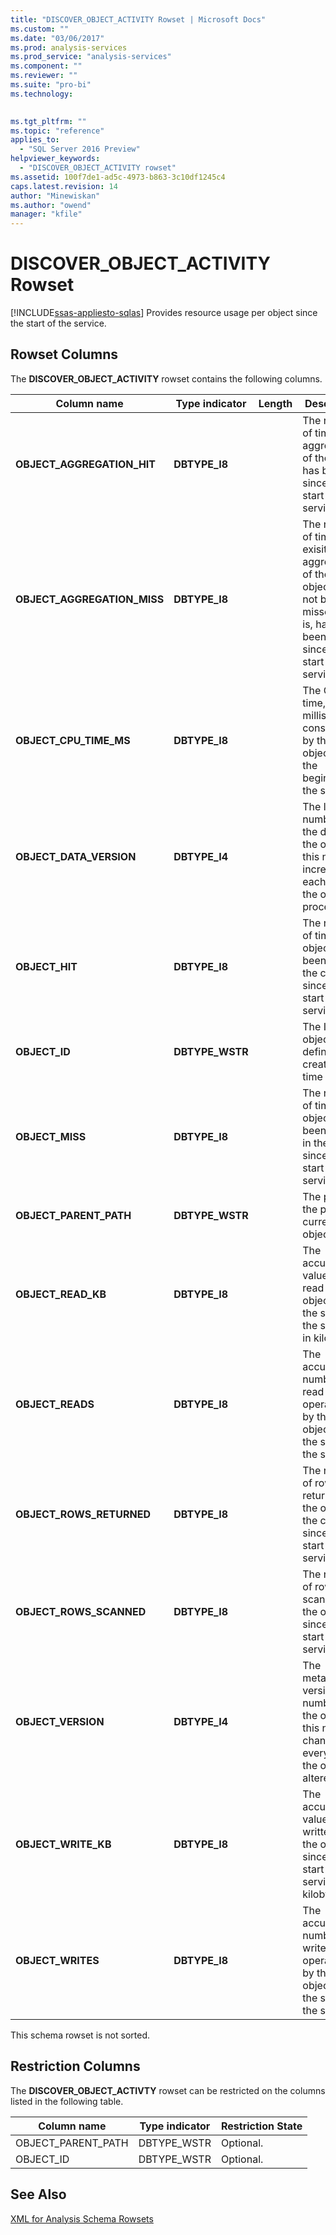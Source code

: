 ```yaml
---
title: "DISCOVER_OBJECT_ACTIVITY Rowset | Microsoft Docs"
ms.custom: ""
ms.date: "03/06/2017"
ms.prod: analysis-services
ms.prod_service: "analysis-services"
ms.component: ""
ms.reviewer: ""
ms.suite: "pro-bi"
ms.technology: 
  

ms.tgt_pltfrm: ""
ms.topic: "reference"
applies_to: 
  - "SQL Server 2016 Preview"
helpviewer_keywords: 
  - "DISCOVER_OBJECT_ACTIVITY rowset"
ms.assetid: 100f7de1-ad5c-4973-b863-3c10df1245c4
caps.latest.revision: 14
author: "Minewiskan"
ms.author: "owend"
manager: "kfile"
---
```

# DISCOVER_OBJECT_ACTIVITY Rowset
[!INCLUDE[ssas-appliesto-sqlas](../../../includes/ssas-appliesto-sqlas.md)]
  Provides resource usage per object since the start of the service.  
  
## Rowset Columns  
 The **DISCOVER_OBJECT_ACTIVITY** rowset contains the following columns.  
  
|Column name|Type indicator|Length|Description|  
|-----------------|--------------------|------------|-----------------|  
|**OBJECT_AGGREGATION_HIT**|**DBTYPE_I8**||The number of times an aggregation of the object has been hit since the start of the service.|  
|**OBJECT_AGGREGATION_MISS**|**DBTYPE_I8**||The number of times an exisiting aggregation, of the object, has not been missed (that is, has not been used) since the start of the service.|  
|**OBJECT_CPU_TIME_MS**|**DBTYPE_I8**||The CPU time, in milliseconds,  consumed by the object since the beginning of the service.|  
|**OBJECT_DATA_VERSION**|**DBTYPE_I4**||The lineage number of the data in the object; this number increments each time the object is processed.|  
|**OBJECT_HIT**|**DBTYPE_I8**||The number of times the object has been hit in the cache since the start of the service.|  
|**OBJECT_ID**|**DBTYPE_WSTR**||The ID of the object as defined at creation time|  
|**OBJECT_MISS**|**DBTYPE_I8**||The number of times the object has been missed in the cache since the start of the service.|  
|**OBJECT_PARENT_PATH**|**DBTYPE_WSTR**||The path to the parent of current object.|  
|**OBJECT_READ_KB**|**DBTYPE_I8**||The accumulated value of data read by the object since the start of the service, in kilobytes.|  
|**OBJECT_READS**|**DBTYPE_I8**||The accumulated number of read operations by the object since the start of the service.|  
|**OBJECT_ROWS_RETURNED**|**DBTYPE_I8**||The number of rows returned by the object to the caller since the start of the service.|  
|**OBJECT_ROWS_SCANNED**|**DBTYPE_I8**||The number of rows scanned by the object since the start of the service.|  
|**OBJECT_VERSION**|**DBTYPE_I4**||The metadata version number of the object; this number changes every time the object is altered.|  
|**OBJECT_WRITE_KB**|**DBTYPE_I8**||The accumulated value of data written by the object since the start of the service, in kilobytes.|  
|**OBJECT_WRITES**|**DBTYPE_I8**||The accumulated number of write operations by the object since the start of the service.|  
  
 This schema rowset is not sorted.  
  
## Restriction Columns  
 The **DISCOVER_OBJECT_ACTIVTY** rowset can be restricted on the columns listed in the following table.  
  
|Column name|Type indicator|Restriction State|  
|-----------------|--------------------|-----------------------|  
|OBJECT_PARENT_PATH|DBTYPE_WSTR|Optional.|  
|OBJECT_ID|DBTYPE_WSTR|Optional.|  
  
## See Also  
 [XML for Analysis Schema Rowsets](../../../analysis-services/schema-rowsets/xml/xml-for-analysis-schema-rowsets.md)  
  
  
